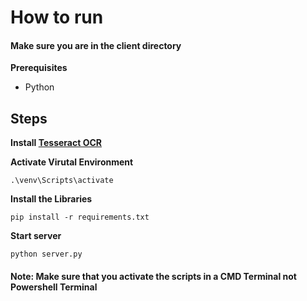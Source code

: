 # How to run

#### Make sure you are in the client directory

**Prerequisites**
- Python

## Steps

**Install [Tesseract OCR](https://github.com/tesseract-ocr/tesseract/)**

**Activate Virutal Environment**
```
.\venv\Scripts\activate
```
**Install the Libraries**
```
pip install -r requirements.txt
```
**Start server**
```
python server.py
```

#### Note: Make sure that you activate the scripts in a CMD Terminal not Powershell Terminal
